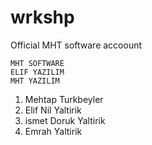 # wrkshp
Official MHT software accoount

    MHT SOFTWARE
    ELIF YAZILIM
    MHT YAZILIM

1. Mehtap Turkbeyler
2. Elif Nil Yaltirik
3. ismet Doruk Yaltirik
4. Emrah Yaltirik